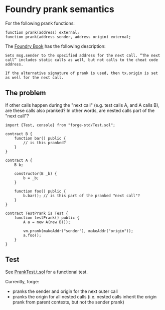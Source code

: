 # Foundry prank semantics

For the following prank functions:

```solidity
function prank(address) external;
function prank(address sender, address origin) external;
```

The [Foundry Book](https://book.getfoundry.sh/cheatcodes/prank?highlight=prank#prank) has the following description:

```
Sets msg.sender to the specified address for the next call. “The next call” includes static calls as well, but not calls to the cheat code address.

If the alternative signature of prank is used, then tx.origin is set as well for the next call.
```

## The problem

If other calls happen during the "next call" (e.g. test calls A, and A calls B), are these calls also pranked? In other words, are nested calls part of the "next call"?

```solidity
import {Test, console} from "forge-std/Test.sol";

contract B {
    function bar() public {
        // is this pranked?
    }
}

contract A {
    B b;

    constructor(B _b) {
        b = _b;
    }

    function foo() public {
        b.bar(); // is this part of the pranked "next call"?
    }
}

contract TestPrank is Test {
    function testPrank() public {
        A a = new A(new B());

        vm.prank(makeAddr("sender"), makeAddr("origin"));
        a.foo();
    }
}
```

## Test

See [PrankTest.t.sol](https://github.com/karmacoma-eth/prank-issue/blob/main/test/PrankTest.t.sol#L82) for a functional test.

Currently, forge:
- pranks the sender and origin for the next outer call
- pranks the origin for all nested calls (i.e. nested calls inherit the origin prank from parent contexts, but not the sender prank)
